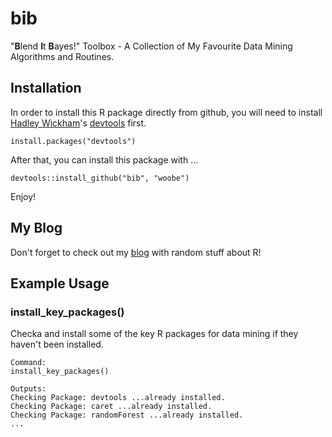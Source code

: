 bib
===

"**B**lend **I**t **B**ayes!" Toolbox - A Collection of My Favourite Data Mining Algorithms and Routines.


## Installation

In order to install this R package directly from github, you will need to install [Hadley Wickham](http://had.co.nz/)'s [devtools](http://cran.r-project.org/web/packages/devtools/index.html) first.

```
install.packages("devtools")
```

After that, you can install this package with ...

```
devtools::install_github("bib", "woobe")
```

Enjoy!

## My Blog

Don't forget to check out my [blog](http://blenditbayes.blogspot.co.uk/search/label/R) with random stuff about R!

## Example Usage

### install_key_packages()

Checka and install some of the key R packages for data mining if they haven't been installed.

```
Command:
install_key_packages()
```

```
Outputs:
Checking Package: devtools ...already installed.
Checking Package: caret ...already installed.
Checking Package: randomForest ...already installed.
... 
```



